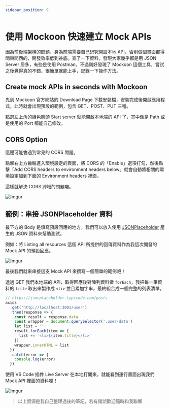 ```yaml
---
sidebar_position: 9
---
```


# 使用 Mockoon 快速建立 Mock APIs

因為前後端架構的問題，身為前端需要自己研究開設本地 API，否則做個畫面都得問東問西的，開發效率低到谷底。查了一下資料，發現大家幾乎都是用 JSON Server 居多，有些是使用 Postman。不過剛好發現了 Mockoon 這個工具，嘗試之後覺得真的不錯，很簡單就能上手，記錄一下操作方法。

## Create mock APIs in seconds with Mockoon

先到 Mockoon 官方網站的 Download Page 下載安裝檔，安裝完成後開啟應用程式，此時就會出現預設的範例，包含 GET、POST、PUT 三種。

點選左上角的綠色箭頭 Start server 就能開啟本地端的 API 了，其中像是 Path 或是使用的 Port 都能自己修改。

## CORS Option

這邊可能會遇到常見的 CORS 問題。

點擊右上方齒輪進入環境設定的頁面，將 CORS 的「Enable」選項打勾，然後點擊「Add CORS headers to environment headers below」就會自動將相關的環境設定加到下面的 Environment headers 裡面。

這樣就解決 CORS 跨域的問題囉。

![Imgur](https://i.imgur.com/s2kN46x.png)

## 範例：串接 JSONPlaceholder 資料

最下方的 Body 是填寫預設回應的地方，我們可以放入使用 [JSONPlaceholder](https://jsonplaceholder.typicode.com/) 產生的 JSON 資料來幫助測試。

例如：將 Listing all resources 這個 API 所提供的回傳資料作為我這次開發的 Mock API 的預設回應。

![Imgur](https://i.imgur.com/DNYprtl.png)

最後我們就來串接這支 Mock API 來撰寫一個簡單的範例吧！

透過 GET 我們本地端的 API，取得回應後對陣列資料做 `forEach`，我把每一筆資料的 `title` 取出來製作成 `<li>` 並且累加字串，最終組合成一個完整的列表清單。

```javascript
// https://jsonplaceholder.typicode.com/posts
axios
  .get('http://localhost:3001/user')
  .then(response => {
    const result = response.data
    const wrapper = document.querySelector('.user-data')
    let list = ''
    result.forEach(item => {
      list += `<li>${item.title}</li>`
    })
    wrapper.innerHTML = list
  })
  .catch(error => {
    console.log(error)
  })
```

使用 VS Code 插件 Live Server 在本地打開來，就能看到運行畫面出現我們 Mock API 裡面的資料哩！

![Imgur](https://i.imgur.com/eDJUWYF.png)

> 以上資源是我自己整理過後的筆記，若有錯誤歡迎隨時和我聯繫
